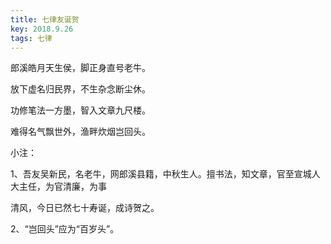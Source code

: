 ```yaml
---
title: 七律友诞贺
key: 2018.9.26
tags: 七律
---
```


郎溪皓月天生侯，脚正身直号老牛。

放下虚名归民界，不生杂念断尘休。

功修笔法一方墨，智入文章九尺楼。

难得名气飘世外，渔畔炊烟岂回头。

小注：

1、吾友吴新民，名老牛，网郎溪县籍，中秋生人。擅书法，知文章，官至宣城人大主任，为官清廉，为事

清风，今日已然七十寿诞，成诗贺之。

2、“岂回头”应为“百岁头”。

</br>


